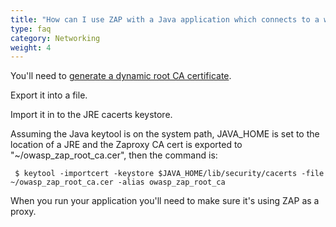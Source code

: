 ```yaml
---
title: "How can I use ZAP with a Java application which connects to a web service over SSL?"
type: faq
category: Networking
weight: 4
---
```



You'll need to [generate a dynamic root CA
certificate](/docs/desktop/ui/dialogs/options/dynsslcert/).

Export it into a file.

Import it in to the JRE cacerts keystore.

Assuming the Java keytool is on the system path, JAVA_HOME is set to the
location of a JRE and the Zaproxy CA cert is exported to
"~/owasp_zap_root_ca.cer", then the command is:

    
    
     $ keytool -importcert -keystore $JAVA_HOME/lib/security/cacerts -file ~/owasp_zap_root_ca.cer -alias owasp_zap_root_ca
    

When you run your application you'll need to make sure it's using ZAP as a
proxy.
